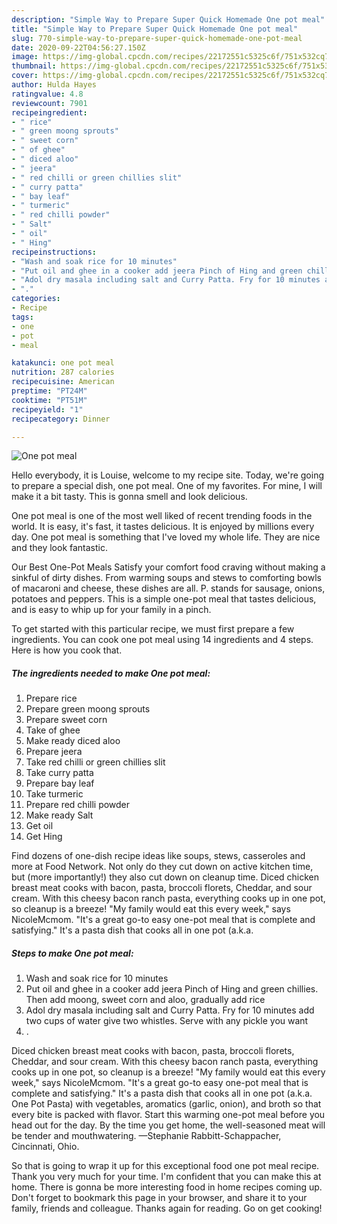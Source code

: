 ```yaml
---
description: "Simple Way to Prepare Super Quick Homemade One pot meal"
title: "Simple Way to Prepare Super Quick Homemade One pot meal"
slug: 770-simple-way-to-prepare-super-quick-homemade-one-pot-meal
date: 2020-09-22T04:56:27.150Z
image: https://img-global.cpcdn.com/recipes/22172551c5325c6f/751x532cq70/one-pot-meal-recipe-main-photo.jpg
thumbnail: https://img-global.cpcdn.com/recipes/22172551c5325c6f/751x532cq70/one-pot-meal-recipe-main-photo.jpg
cover: https://img-global.cpcdn.com/recipes/22172551c5325c6f/751x532cq70/one-pot-meal-recipe-main-photo.jpg
author: Hulda Hayes
ratingvalue: 4.8
reviewcount: 7901
recipeingredient:
- " rice"
- " green moong sprouts"
- " sweet corn"
- " of ghee"
- " diced aloo"
- " jeera"
- " red chilli or green chillies slit"
- " curry patta"
- " bay leaf"
- " turmeric"
- " red chilli powder"
- " Salt"
- " oil"
- " Hing"
recipeinstructions:
- "Wash and soak rice for 10 minutes"
- "Put oil and ghee in a cooker add jeera Pinch of Hing and green chillies. Then add moong, sweet corn and aloo, gradually add rice"
- "Adol dry masala including salt and Curry Patta. Fry for 10 minutes add two cups of water give two whistles. Serve with any pickle you want"
- "."
categories:
- Recipe
tags:
- one
- pot
- meal

katakunci: one pot meal 
nutrition: 287 calories
recipecuisine: American
preptime: "PT24M"
cooktime: "PT51M"
recipeyield: "1"
recipecategory: Dinner

---
```



![One pot meal](https://img-global.cpcdn.com/recipes/22172551c5325c6f/751x532cq70/one-pot-meal-recipe-main-photo.jpg)

Hello everybody, it is Louise, welcome to my recipe site. Today, we're going to prepare a special dish, one pot meal. One of my favorites. For mine, I will make it a bit tasty. This is gonna smell and look delicious.

One pot meal is one of the most well liked of recent trending foods in the world. It is easy, it's fast, it tastes delicious. It is enjoyed by millions every day. One pot meal is something that I've loved my whole life. They are nice and they look fantastic.

Our Best One-Pot Meals Satisfy your comfort food craving without making a sinkful of dirty dishes. From warming soups and stews to comforting bowls of macaroni and cheese, these dishes are all. P. stands for sausage, onions, potatoes and peppers. This is a simple one-pot meal that tastes delicious, and is easy to whip up for your family in a pinch.


To get started with this particular recipe, we must first prepare a few ingredients. You can cook one pot meal using 14 ingredients and 4 steps. Here is how you cook that.

<!--inarticleads1-->

##### The ingredients needed to make One pot meal:

1. Prepare  rice
1. Prepare  green moong sprouts
1. Prepare  sweet corn
1. Take  of ghee
1. Make ready  diced aloo
1. Prepare  jeera
1. Take  red chilli or green chillies slit
1. Take  curry patta
1. Prepare  bay leaf
1. Take  turmeric
1. Prepare  red chilli powder
1. Make ready  Salt
1. Get  oil
1. Get  Hing


Find dozens of one-dish recipe ideas like soups, stews, casseroles and more at Food Network. Not only do they cut down on active kitchen time, but (more importantly!) they also cut down on cleanup time. Diced chicken breast meat cooks with bacon, pasta, broccoli florets, Cheddar, and sour cream. With this cheesy bacon ranch pasta, everything cooks up in one pot, so cleanup is a breeze! &#34;My family would eat this every week,&#34; says NicoleMcmom. &#34;It&#39;s a great go-to easy one-pot meal that is complete and satisfying.&#34; It&#39;s a pasta dish that cooks all in one pot (a.k.a. 

<!--inarticleads2-->

##### Steps to make One pot meal:

1. Wash and soak rice for 10 minutes
1. Put oil and ghee in a cooker add jeera Pinch of Hing and green chillies. Then add moong, sweet corn and aloo, gradually add rice
1. Adol dry masala including salt and Curry Patta. Fry for 10 minutes add two cups of water give two whistles. Serve with any pickle you want
1. .


Diced chicken breast meat cooks with bacon, pasta, broccoli florets, Cheddar, and sour cream. With this cheesy bacon ranch pasta, everything cooks up in one pot, so cleanup is a breeze! &#34;My family would eat this every week,&#34; says NicoleMcmom. &#34;It&#39;s a great go-to easy one-pot meal that is complete and satisfying.&#34; It&#39;s a pasta dish that cooks all in one pot (a.k.a. One Pot Pasta) with vegetables, aromatics (garlic, onion), and broth so that every bite is packed with flavor. Start this warming one-pot meal before you head out for the day. By the time you get home, the well-seasoned meat will be tender and mouthwatering. —Stephanie Rabbitt-Schappacher, Cincinnati, Ohio. 

So that is going to wrap it up for this exceptional food one pot meal recipe. Thank you very much for your time. I'm confident that you can make this at home. There is gonna be more interesting food in home recipes coming up. Don't forget to bookmark this page in your browser, and share it to your family, friends and colleague. Thanks again for reading. Go on get cooking!
